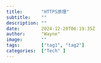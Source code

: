 ```yaml
---
title:       "HTTPS原理"
subtitle:    ""
description: ""
date:        2024-12-20T06:19:35Z
author:      "Wayne"
image:       ""
tags:        ["tag1", "tag2"]
categories:  ["Tech" ]
---
```

